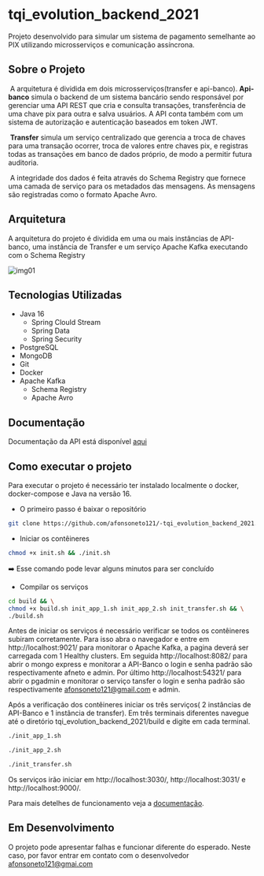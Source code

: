 # tqi_evolution_backend_2021
Projeto desenvolvido para simular um sistema de pagamento semelhante ao PIX utilizando microsserviços e comunicação assíncrona. 

## Sobre o Projeto

​	A arquitetura é dividida em dois microsserviços(transfer e api-banco). **Api-banco** simula o backend de um sistema bancário sendo responsável por gerenciar uma API REST que cria e consulta transações, transferência de uma chave pix para outra e salva usuários. A API conta também com um sistema de autorização e autenticação baseados em token JWT.

​	**Transfer** simula um serviço centralizado que gerencia a troca de chaves para uma transação ocorrer, troca de valores entre chaves pix, e registras todas as transações em banco de dados próprio, de modo a permitir futura auditoria.

​	A integridade dos dados é feita através  do Schema Registry que fornece uma camada de serviço para os metadados das mensagens. As mensagens são registradas como o formato Apache Avro. 

## Arquitetura 

A arquitetura do projeto é dividida em uma ou mais instâncias de API-banco, uma instância de Transfer e um serviço Apache Kafka executando com o Schema Registry

![img01](https://media.discordapp.net/attachments/928309890420736074/928317804686479370/Diagrama_em_branco_1.png?width=960&height=416)


## Tecnologias Utilizadas

* Java 16
  * Spring Clould Stream
  * Spring Data
  * Spring Security
* PostgreSQL
* MongoDB
* Git
* Docker
* Apache Kafka
  - Schema Registry
  - Apache Avro

## Documentação

Documentação da API está disponível [aqui](https://github.com/afonsoneto121/-tqi_evolution_backend_2021/blob/main/DOCUMENTATION.md)

## Como executar o projeto

 Para executar o projeto é necessário ter instalado localmente o docker, docker-compose e Java na versão 16. 

* O primeiro passo é baixar o repositório 

 ```sh
 git clone https://github.com/afonsoneto121/-tqi_evolution_backend_2021.git
 ```

* Iniciar os contêineres

```sh
chmod +x init.sh && ./init.sh
```

:arrow_right: Esse comando pode levar alguns minutos para ser concluído

* Compilar os serviços

```sh
cd build && \
chmod +x build.sh init_app_1.sh init_app_2.sh init_transfer.sh && \
./build.sh
```

Antes de iniciar os serviços é necessário verificar se todos os contêineres subiram corretamente. Para isso abra o navegador e entre em  http://localhost:9021/ para monitorar o Apache Kafka, a pagina deverá ser carregada com 1 Healthy clusters. Em seguida http://localhost:8082/ para abrir o mongo express e monitorar a API-Banco o login e senha padrão são respectivamente afneto e admin. Por último http://localhost:54321/ para abrir o pgadmin e monitorar o serviço tansfer o login e senha padrão são respectivamente afonsoneto121@gmail.com e admin.

Após a verificação dos contêineres iniciar os três serviços( 2 instâncias de API-Banco e 1 instância de transfer). Em três terminais diferentes navegue até o diretório tqi_evolution_backend_2021/build e digite em cada terminal.

```sh
./init_app_1.sh
```

```sh
./init_app_2.sh
```

```sh
./init_transfer.sh
```

Os serviços irão iniciar em http://localhost:3030/, http://localhost:3031/ e http://localhost:9000/.

Para mais detelhes de funcionamento veja a [documentação](https://github.com/afonsoneto121/-tqi_evolution_backend_2021/blob/main/DOCUMENTATION.md).

## Em Desenvolvimento

O projeto pode apresentar falhas e funcionar diferente do esperado. Neste caso, por favor entrar em contato com o desenvolvedor afonsoneto121@gmai.com

